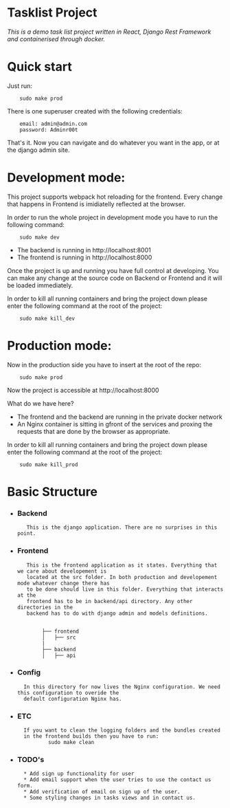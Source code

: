 # Tasklist Project
*This is a demo task list project written in React, Django Rest Framework 
 and containerised through docker.*

# Quick start
Just run:
        
        sudo make prod
There is one superuser created with the following credentials:

        email: admin@admin.com
        password: Adminr00t
That's it. Now you can navigate and do whatever you want in the app, or at 
the django admin site.

# Development mode:

This project supports webpack hot reloading for the frontend.
Every change that happens in Frontend is imidiatelly reflected at the browser.

In order to run the whole project in development mode you have to run the following command:

        sudo make dev

* The backend is running in http://localhost:8001
* The frontend is running in http://localhost:8000


Once the project is up and running you have full control at developing.
You can make any change at the source code on Backend or Frontend and it will be loaded immediately.

In order to kill all running containers and bring the project down please enter
the following command at the root of the project:

        sudo make kill_dev

# Production mode:

Now in the production side you have to insert at the root of the repo:

        sudo make prod

Now the project is accessible at http://localhost:8000

What do we have here?

* The frontend and the backend are running in the private docker network
* An Nginx container is sitting in gfront of the services and proxing 
the requests that are done by the browser as appropriate.
  
In order to kill all running containers and bring the project down please enter
the following command at the root of the project:

        sudo make kill_prod
# Basic Structure

* ###  Backend
         This is the django application. There are no surprises in this point.
* ### Frontend
         This is the frontend application as it states. Everything that we care about developement is
         located at the src folder. In both production and developement mode whatever change there has 
         to be done should live in this folder. Everything that interacts at the
         frontend has to be in backend/api directory. Any other directories in the 
         backend has to do with django admin and models definitions.


              ├── frontend
              │   ├── src
              |
              ├── backend
              │   ├── api
* ### Config
        In this directory for now lives the Nginx configuration. We need this configuration to overide the 
        default configuration Nginx has.

* ### ETC
        If you want to clean the logging folders and the bundles created 
        in the frontend builds then you have to run:
                sudo make clean

* ### TODO's
        * Add sign up functionality for user
        * Add email support when the user tries to use the contact us form.
        * Add verification of email on sign up of the user.
        * Some styling changes in tasks views and in contact us.
